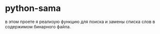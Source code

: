 # python-sama
в этом проете я реализую функцию для поиска и замены списка слов в содержимом бинарного файла.
